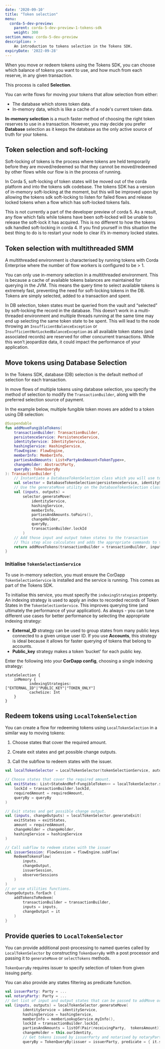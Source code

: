 ```yaml
---
date: '2020-09-10'
title: "Token selection"
menu:
  corda-5-dev-preview:
    parent: corda-5-dev-preview-1-tokens-sdk
    weight: 300
section_menu: corda-5-dev-preview
description: >
    An introduction to tokens selection in the Tokens SDK.
expiryDate: '2022-09-28'    
---
```


When you move or redeem tokens using the Tokens SDK, you can choose which balance of tokens you want to use, and how much from each reserve, in any given transaction.

This process is called **Selection**.

You can write flows for moving your tokens that allow selection from either:

* The database which stores token data.
* In-memory data, which is like a cache of a node's current token data.

**In-memory selection** is a much faster method of choosing the right token reserves to use in a transaction. However, you may decide you prefer **Database** selection as it keeps the database as the only active source of truth for your tokens.

## Token selection and soft-locking

Soft-locking of tokens is the process where tokens are held temporarily before they are moved/redeemed so that they cannot be moved/redeemed by other flows while our flow is in the process of running.

In Corda 5, soft-locking of token states will be moved out of the corda platform and into the tokens sdk codebase. The tokens SDK has a version of in-memory soft-locking at the moment, but this will be improved upon by allowing the tokens sdk soft-locking to listen for failed flows and release locked tokens when a flow which has soft-locked tokens fails.

This is not currently a part of the developer preview of corda 5. As a result, any flow which fails while tokens have been soft-locked will be unable to release the soft-lock it has acquired. This is no different to how the tokens sdk handled soft-locking in corda 4. If you find yourself in this situation the best thing to do is to restart your node to clear it’s in-memory locked states.

## Token selection with multithreaded SMM

A multithreaded environment is characterised by running tokens with Corda Enterprise where the number of flow workers is configured to be > 1.

You can only use in-memory selection in a multithreaded environment. This is  because a cache of available tokens balances are maintained for querying in the JVM. This means the query time to select available tokens is extremely fast, preventing the need for soft-locking tokens in the DB. Tokens are simply selected, added to a transaction and spent.

In DB selection, token states must be queried from the vault and “selected” by soft-locking the record in the database. This doesn’t work in a multi-threaded environment and multiple threads running at the same time may end up selecting the same token state to be spent. This will lead to the node throwing an `InsufficientBalanceException` or `InsufficientNotLockedBalanceException` as all available token states (and associated records) are reserved for other concurrent transactions. While this won’t jeopardize data, it could impact the performance of your application.

## Move tokens using Database Selection

In the Tokens SDK, database (DB) selection is the default method of selection for each transaction.

In move flows of multiple tokens using database selection, you specify the method of selection to modify the `TransactionBuilder`, along with the preferred selection source of payment.

In the example below, multiple fungible token moves are added to a token using DB selection:


```kotlin
@Suspendable
fun addMoveFungibleTokens(
    transactionBuilder: TransactionBuilder,
    persistenceService: PersistenceService,
    identityService: IdentityService,
    hashingService: HashingService,
    flowEngine: FlowEngine,
    memberInfo: MemberInfo,
    partiesAndAmounts: List<PartyAndAmount<TokenType>>,
    changeHolder: AbstractParty,
    queryBy: TokenQueryBy
): TransactionBuilder {
    // Instantiate a DatabaseTokenSelection class which you will use to select tokens
    val selector = DatabaseTokenSelection(persistenceService, identityService, flowEngine)
    // Use the generateMove utility on the DatabaseTokenSelection class to determine the input and output token states
    val (inputs, outputs) =
        selector.generateMove(
            identityService,
            hashingService,
            memberInfo,
            partiesAndAmounts.toPairs(),
            changeHolder,
            queryBy,
            transactionBuilder.lockId
        )
    // Add those input and output token states to the transaction
    // This step also calculates and adds the appropriate commands to the transaction so that Token contract verification rules may be applied
    return addMoveTokens(transactionBuilder = transactionBuilder, inputs = inputs, outputs = outputs)
}
```


### Initialise `TokenSelectionService`

To use in-memory selection, you must ensure the CorDapp `TokenSelectionService` is installed and the service is running. This comes as part of the Tokens SDK.

To initialise this service, you must specify the `indexingStrategies` property. An indexing strategy is used to apply an index to recorded records of Token States in the `TokenSelectionService`. This improves querying time (and ultimately the performance of your application). As always - you can tune different use cases for better performance by selecting the appropriate indexing strategy:

* **External_ID** strategy can be used to group states from many public keys connected to a given unique user ID. If you use **Accounts**, this strategy is ideal because it allows for faster querying of tokens that belong to accounts.
* **Public_key** strategy makes a token 'bucket' for each public key.


Enter the following into your **CorDapp config**, choosing a single indexing strategy:

```
stateSelection {
    inMemory {
           indexingStrategies: ["EXTERNAL_ID"|"PUBLIC_KEY"|"TOKEN_ONLY"]
           cacheSize: Int
    }
}
```

## Redeem tokens using `LocalTokenSelection`

You can create a flow for redeeming tokens using `LocalTokenSelection` in a similar way to moving tokens:

1. Choose states that cover the required amount.

2. Create exit states and get possible change outputs.

3. Call the subflow to redeem states with the issuer.

```kotlin
val localTokenSelector = LocalTokenSelector(tokenSelectionService, autoUnlockDelay = autoUnlockDelay)

// Choose states that cover the required amount.
val exitStates: List<StateAndRef<FungibleToken>> = localTokenSelector.selectTokens(
    lockId = transactionBuilder.lockId,
    requiredAmount = requiredAmount,
    queryBy = queryBy
)

// Exit states and get possible change output.
val (inputs, changeOutputs) = localTokenSelector.generateExit(
    exitStates = exitStates,
    amount = requiredAmount,
    changeHolder = changeHolder,
    hashingService = hashingService
)

// Call subflow to redeem states with the issuer
val issuerSession: FlowSession = flowEngine.subFlow(
    RedeemTokensFlow(
        inputs,
        changeOutput,
        issuerSession,
        observerSessions
    )
)
// or use utilities functions.
changeOutputs.forEach {
    addTokensToRedeem(
        transactionBuilder = transactionBuilder,
        inputs = inputs,
        changeOutput = it
    )
}
```


## Provide queries to `LocalTokenSelector`

You can provide additional post-processing to named queries called by `LocalTokenSelector` by constructing `TokenQueryBy` with a post processor and passing it to `generateMove` or `selectTokens` methods.

`TokenQueryBy` requires issuer to specify selection of token from given issuing party.

You can also provide any states filtering as predicate function.

```kotlin
val issuerParty: Party = ...
val notaryParty: Party = ...
// Get list of input and output states that can be passed to addMove or MoveTokensFlow
val (inputs, outputs) = localTokenSelector.generateMove(
        identityService = identityService,
        hashingService = hashingService,
        memberInfo = memberLookupService.myInfo(),
        lockId = transactionBuilder.lockId,
        partiesAndAmounts = listOf(Pair(receivingParty,  tokensAmount)),
        changeHolder = this.ourIdentity,
        // Get tokens issued by issuerParty and notarised by notaryParty
        queryBy = TokenQueryBy(issuer = issuerParty, predicate = { it.state.notary == notaryParty }))
```
